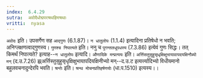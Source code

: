 ```yaml
---
index:  6.4.29
sutra:  अवोदैधोद्मपरश्रथहिमश्रथाः
vritti:  nyasa
---
```


`अवोदः` इति। उपसर्गेण सह `आद्गुणः` (6.1.87)। `न धातुलोपः` (1.1.4) इत्यादिना प्रतिषेधो न भवति; अनिग्लक्षणत्वाद्गुणस्य।
`गुणश्च निपात्यते` इति। ननु च `पुगन्तलधूपधस्य` (7.3.86) इत्येवं गुणः सिद्धः। तत् किमर्थं निपात्यते? इत्याह--`न धातुलोपः` इत्यादि।
`औणादिके मन्प्रत्ययः` इति। `अर्त्तिसतुसुहुसृधृक्षिक्षुभायावापदयक्षिनौब्यो मन्` (द.उ.7.26) झ्र्अर्त्तिस्तुसुहुसृधृक्षिक्षुभायापदियक्षिनीभ्यो मन्--द.उ.ट इत्यर्त्त्यादिभ्यो विधीयमानो बहुलवचनादुन्देरपि भवति। `श्रन्तेः` इति। `श्रन्थ मोचनप्रतिहर्षणयोः` (धा.प.1510) इत्यस्य।।

